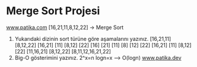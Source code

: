 # Merge Sort Projesi
 www.patika.com
[16,21,11,8,12,22] -> Merge Sort
1. Yukarıdaki dizinin sort türüne göre aşamalarını yazınız.
 [16,21,11] [8,12,22]
 [16,21] [11] [8,12] [22]
 [16] [21] [11] [8] [12] [22]
 [16,21] [11] [8,12] [22]
 [11,16,21] [8,12,22]
 [8,11,12,16,21,22]
2. Big-O gösterimini yazınız.
 2^x=n logn=x --> O(logn)
 www.patika.dev
